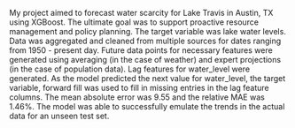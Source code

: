 My project aimed to forecast water scarcity for Lake Travis in Austin, TX using XGBoost. The ultimate goal was to support proactive resource management and policy planning. The target variable was lake water levels. Data was aggregated and cleaned from multiple sources for dates ranging from 1950 - present day. Future data points for necessary features were generated using averaging (in the case of weather) and expert projections (in the case of population data). Lag features for water_level were generated. As the model predicted the next value for water_level, the target variable, forward fill was used to fill in missing entries in the lag feature columns. The mean absolute error was 9.55 and the relative MAE was 1.46%. The model was able to successfully emulate the trends in the actual data for an unseen test set.
